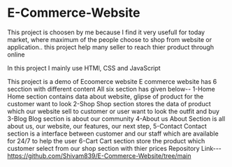 # E-Commerce-Website
This project is choosen by me because I find it very usefull for today market, where maximum of the people choose to shop from  website or application..
this project help many seller to reach thier product through online

In this project I mainly use HTMl, CSS and JavaScript

This project is a demo of Ecoomerce website
E commerce website has  6 secction with different content
All six section has given below--
1-Home
Home section contains data about website, glipse of product for the customer want to look
2-Shop
Shop section stores the data of product which our website sell to customer or user want to look the outfit and buy
3-Blog
Blog section is about our community
4-About us
About Section is all about us, our website, our features, our next step,
5-Contact
Contact section is a interface between customer and our staff which are available for 24/7 to help the user
6-Cart
Cart section store the product which customer select from our shop section with thier prices
Repository Link---
https://github.com/Shivam839/E-Commerce-Website/tree/main
